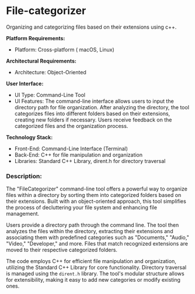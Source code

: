 # File-categorizer
Organizing and categorizing files based on their extensions using c++.

**Platform Requirements:**
-  Platform: Cross-platform ( macOS, Linux)

**Architectural Requirements:**
- Architecture: Object-Oriented

**User Interface:**
- UI Type: Command-Line Tool
- UI Features: The command-line interface allows users to input the directory path for file organization. After analyzing the directory, the tool categorizes files into different folders based on their extensions, creating new folders if necessary. Users receive feedback on the categorized files and the organization process.

**Technology Stack:**
- Front-End: Command-Line Interface (Terminal)
- Back-End: C++ for file manipulation and organization
- Libraries: Standard C++ Library, dirent.h for directory traversal

### Description:
The "FileCategorizer" command-line tool offers a powerful way to organize files within a directory by sorting them into categorized folders based on their extensions. Built with an object-oriented approach, this tool simplifies the process of decluttering your file system and enhancing file management.

Users provide a directory path through the command line. The tool then analyzes the files within the directory, extracting their extensions and associating them with predefined categories such as "Documents," "Audio," "Video," "Developer," and more. Files that match recognized extensions are moved to their respective categorized folders.

The code employs C++ for efficient file manipulation and organization, utilizing the Standard C++ Library for core functionality. Directory traversal is managed using the `dirent.h` library. The tool's modular structure allows for extensibility, making it easy to add new categories or modify existing ones.


